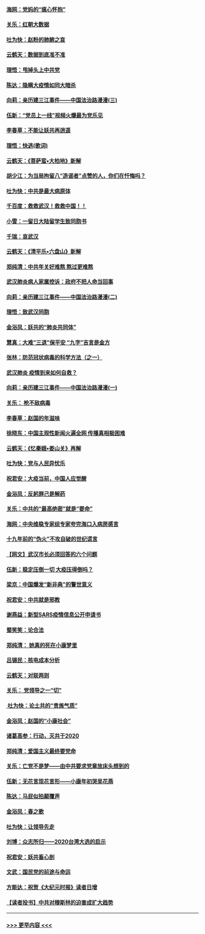 #### [海网：党妈的“瘟心怀抱”](../pages/nsc993/n11840740.md?t=02041222) 
#### [关乐：红朝大数据](../pages/nsc993/n11840675.md?t=02041222) 
#### [吐为快：赵粉的肺腑之哀](../pages/nsc993/n11840618.md?t=02041222) 
#### [云鹤天：数据到底准不准](../pages/nsc993/n11840325.md?t=02041222) 
#### [理悟：甩掉头上中共党](../pages/nsc993/n11838826.md?t=02041222) 
#### [陈达：隐瞒大疫情如同大暗杀](../pages/nsc993/n11838771.md?t=02041222) 
#### [向莉：亲历建三江事件——中国法治路漫漫(三)](../pages/nsc993/n11831825.md?t=02041222) 
#### [伍新：“党员上一线”视频火爆最为党乐见](../pages/nsc993/n11838200.md?t=02041222) 
#### [李春草：不能让妖共再逍遥](../pages/nsc993/n11838102.md?t=02041222) 
#### [理悟：快逃(歌词)](../pages/nsc993/n11838083.md?t=02041222) 
#### [云鹤天：《菩萨蛮▪大柏地》新解](../pages/nsc993/n11838059.md?t=02041222) 
#### [胡少江：为当局拘留八“造谣者”点赞的人，你们在忏悔吗？](../pages/nsc993/n11836801.md?t=02041222) 
#### [吐为快：中共是最大病原体](../pages/nsc993/n11836748.md?t=02041222) 
#### [千百度：救救武汉！救救中国！！](../pages/nsc993/n11836145.md?t=02041222) 
#### [小雪：一留日大陆留学生致同胞书](../pages/nsc993/n11834624.md?t=02041222) 
#### [千瑞：哀武汉](../pages/nsc993/n11833647.md?t=02041222) 
#### [云鹤天：《清平乐▪六盘山》新解](../pages/nsc993/n11833611.md?t=02041222) 
#### [郑纯清：中共年关好难熬 熬过更难熬](../pages/nsc993/n11833489.md?t=02041222) 
#### [武汉肺炎病人家属控诉：政府不把人命当回事](../pages/nsc993/n11833205.md?t=02041222) 
#### [向莉：亲历建三江事件——中国法治路漫漫(二)](../pages/nsc993/n11829102.md?t=02041222) 
#### [理悟：致武汉同胞](../pages/nsc993/n11831522.md?t=02041222) 
#### [金浴凤：妖共的“肺炎共同体”](../pages/nsc993/n11829448.md?t=02041222) 
#### [慧真：大难“三退”保平安 “九字”吉言是金方](../pages/nsc993/n11829501.md?t=02041222) 
#### [张林：防范冠状病毒的科学方法（之一）](../pages/nsc993/n11828618.md?t=02041222) 
#### [武汉肺炎 疫情到来如何自救？](../pages/nsc993/n11827632.md?t=02041222) 
#### [向莉：亲历建三江事件——中国法治路漫漫(一)](../pages/nsc993/n11827190.md?t=02041222) 
#### [关乐： 枪不敌病毒](../pages/nsc993/n11826746.md?t=02041222) 
#### [李春草：赵国的年滋味](../pages/nsc993/n11826321.md?t=02041222) 
#### [徐晓东：中国主观性新闻火遍全网 传播真相极困难](../pages/nsc993/n11826508.md?t=02041222) 
#### [云鹤天：《忆秦娥▪娄山关》再解](../pages/nsc993/n11824682.md?t=02041222) 
#### [吐为快：党与人民异忧乐](../pages/nsc993/n11824660.md?t=02041222) 
#### [祝君安：大疫当前，中国人应觉醒](../pages/nsc993/n11821946.md?t=02041222) 
#### [金浴凤：反躬罪己是解药](../pages/nsc993/n11820280.md?t=02041222) 
#### [关乐：中共的“最高绝密”就是“要命”](../pages/nsc993/n11816946.md?t=02041222) 
#### [海网：中央维稳专家组专家夸完海口入病房感言](../pages/nsc993/n11815138.md?t=02041222) 
#### [十九年前的“伪火”不攻自破的世纪谎言](../pages/nsc993/n11813238.md?t=02041222) 
#### [【网文】武汉市长必须回答的六个问题](../pages/nsc993/n11813848.md?t=02041222) 
#### [伍新：稳定压倒一切 大疫压得倒吗？](../pages/nsc993/n11812634.md?t=02041222) 
#### [梁京：中国爆发“新非典”的警世意义](../pages/nsc993/n11812554.md?t=02041222) 
#### [祝君安：中共就是邪教](../pages/nsc993/n11812431.md?t=02041222) 
#### [谢燕益：新型SARS疫情信息公开申请书](../pages/nsc993/n11808840.md?t=02041222) 
#### [蜀笑笑：论合法](../pages/nsc993/n11808064.md?t=02041222) 
#### [郑纯清： 她真的死在小康梦里](../pages/nsc993/n11806623.md?t=02041222) 
#### [吕锡民：核电成本分析](../pages/nsc993/n11806284.md?t=02041222) 
#### [云鹤天：对联两则](../pages/nsc993/n11805957.md?t=02041222) 
#### [关乐： 党领导之一“切”](../pages/nsc993/n11804505.md?t=02041222) 
#### [ 吐为快：论土共的“贵族气质”](../pages/nsc993/n11804490.md?t=02041222) 
#### [金浴凤：赵国的“小康社会”](../pages/nsc993/n11804452.md?t=02041222) 
#### [诸葛高参：行动，灭共于2020](../pages/nsc993/n11804120.md?t=02041222) 
#### [郑纯清：爱国主义最终要党命](../pages/nsc993/n11802197.md?t=02041222) 
#### [关乐：亡党不是梦——由中共要求党章放床头想到的](../pages/nsc993/n11802156.md?t=02041222) 
#### [伍新：无花言现花言形——小康年初哭吴花燕](../pages/nsc993/n11800044.md?t=02041222) 
#### [陈达：马屁似拍颠覆声](../pages/nsc993/n11800010.md?t=02041222) 
#### [金浴凤：春之歌](../pages/nsc993/n11797687.md?t=02041222) 
#### [吐为快：让领导先走](../pages/nsc993/n11797512.md?t=02041222) 
#### [刘博：众志所归——2020台湾大选的启示](../pages/nsc993/n11796878.md?t=02041222) 
#### [祝君安：妖共畜心剖](../pages/nsc993/n11794273.md?t=02041222) 
#### [文武：国民党的前途与命运](../pages/nsc993/n11794198.md?t=02041222) 
#### [方能达：祝贺《大纪元时报》读者日增](../pages/nsc993/n11793807.md?t=02041222) 
#### [【读者投书】中共对穆斯林的迫害成扩大趋势](../pages/nsc993/n11791371.md?t=02041222) 

----
#### [ >>> 更早内容 <<< ](../indexes/nsc993-earlier.md)
